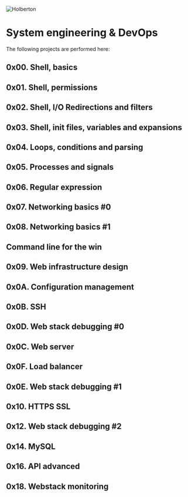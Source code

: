 ![Holberton](https://user-images.githubusercontent.com/85451781/140782830-f3f4a341-3d98-4a6e-89d2-76d684c80e9e.png)

# System engineering & DevOps

The following projects are performed here:

## 0x00. Shell, basics
## 0x01. Shell, permissions
## 0x02. Shell, I/O Redirections and filters
## 0x03. Shell, init files, variables and expansions
## 0x04. Loops, conditions and parsing
## 0x05. Processes and signals
## 0x06. Regular expression
## 0x07. Networking basics #0
## 0x08. Networking basics #1
## Command line for the win
## 0x09. Web infrastructure design
## 0x0A. Configuration management
## 0x0B. SSH
## 0x0D. Web stack debugging #0
## 0x0C. Web server
## 0x0F. Load balancer
## 0x0E. Web stack debugging #1
## 0x10. HTTPS SSL
## 0x12. Web stack debugging #2
## 0x14. MySQL
## 0x16. API advanced
## 0x18. Webstack monitoring
